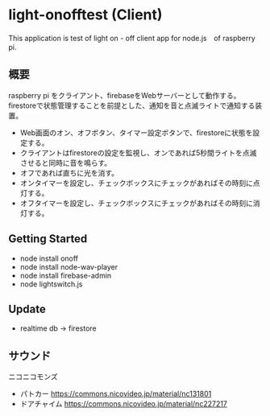 # light-onofftest (Client)

This application is test of light on - off client app for node.js　of raspberry pi.

## 概要

raspberry pi をクライアント、firebaseをWebサーバーとして動作する。
firestoreで状態管理することを前提とした、通知を音と点滅ライトで通知する装置。
 - Web画面のオン、オフボタン、タイマー設定ボタンで、firestoreに状態を設定する。
 - クライアントはfirestoreの設定を監視し、オンであれば5秒間ライトを点滅させると同時に音を鳴らす。
 - オフであれば直ちに光を消す。
 - オンタイマーを設定し、チェックボックスにチェックがあればその時刻に点灯する。
 - オフタイマーを設定し、チェックボックスにチェックがあればその時刻に消灯する。

## Getting Started

 - node install onoff
 - node install node-wav-player
 - node install firebase-admin
 - node lightswitch.js

## Update 
 
 - realtime db -> firestore
 
## サウンド
ニコニコモンズ
 - パトカー
   https://commons.nicovideo.jp/material/nc131801
 - ドアチャイム
   https://commons.nicovideo.jp/material/nc227217
